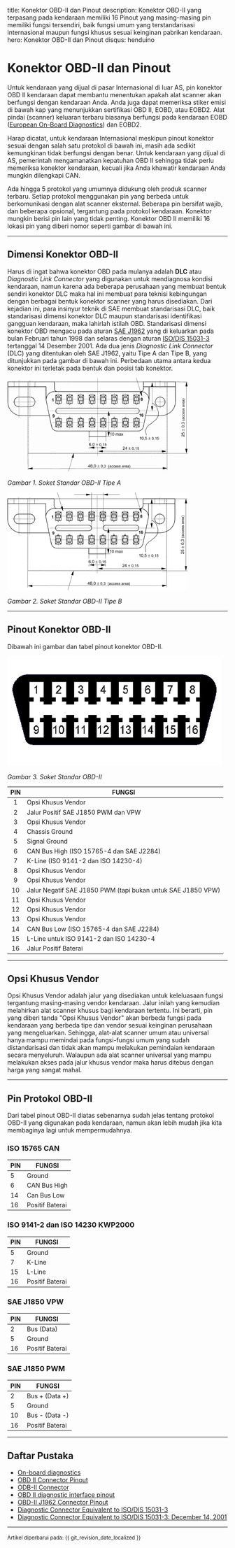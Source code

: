 title: Konektor OBD-II dan Pinout
description: Konektor OBD-II yang terpasang pada kendaraan memiliki 16 Pinout yang masing-masing pin memiliki fungsi tersendiri, baik fungsi umum yang terstandarisasi internasional maupun fungsi khusus sesuai keinginan pabrikan kendaraan.
hero: Konektor OBD-II dan Pinout
disqus: henduino

# Konektor OBD-II dan Pinout

Untuk kendaraan yang dijual di pasar Internasional di luar AS, pin konektor OBD II kendaraan dapat membantu menentukan apakah alat scanner akan berfungsi dengan kendaraan Anda. Anda juga dapat memeriksa stiker emisi di bawah kap yang menunjukkan sertifikasi OBD II, EOBD, atau EOBD2. Alat pindai (scanner) keluaran terbaru biasanya berfungsi pada kendaraan EOBD ([European On-Board Diagnostics](EOBD2-OBDII.md)) dan EOBD2.

Harap dicatat, untuk kendaraan Internasional meskipun pinout konektor sesuai dengan salah satu protokol di bawah ini, masih ada sedikit kemungkinan tidak berfungsi dengan benar. Untuk kendaraan yang dijual di AS, pemerintah mengamanatkan kepatuhan OBD II sehingga tidak perlu memeriksa konektor kendaraan, kecuali jika Anda khawatir kendaraan Anda mungkin dilengkapi CAN.

Ada hingga 5 protokol yang umumnya didukung oleh produk scanner terbaru. Setiap protokol menggunakan pin yang berbeda untuk berkomunikasi dengan alat scanner eksternal. Beberapa pin bersifat wajib, dan beberapa opsional, tergantung pada protokol kendaraan. Konektor mungkin berisi pin lain yang tidak penting. Konektor OBD II memiliki 16 lokasi pin yang diberi nomor seperti gambar di bawah ini.

***

## Dimensi Konektor OBD-II

Harus di ingat bahwa konektor OBD pada mulanya adalah **DLC** atau *Diagnostic Link Connector* yang digunakan untuk mendiagnosa kondisi kendaraan, namun karena ada beberapa perusahaan yang membuat bentuk sendiri konektor DLC maka hal ini membuat para teknisi kebingungan dengan berbagai bentuk konektor scanner yang harus disediakan. Dari kejadian ini, para insinyur teknik di SAE membuat standarisasi DLC, baik standarisasi dimensi konektor DLC maupun standarisasi identifikasi gangguan kendaraan, maka lahirlah istilah OBD. Standarisasi dimensi konektor OBD mengacu pada aturan [SAE J1962][6] yang di keluarkan pada bulan Februari tahun 1998 dan selaras dengan aturan [ISO/DIS 15031-3][7] tertanggal 14 Desember 2001. Ada dua jenis *Diagnostic Link Connector* (DLC) yang ditentukan oleh SAE J1962, yaitu Tipe A dan Tipe B, yang ditunjukkan pada gambar di bawah ini. Perbedaan utama antara kedua konektor ini terletak pada bentuk dan posisi tab konektor.

![Soket OBD-II Tipe A](./images/j1962f_type_a.gif)

*Gambar 1. Soket Standar OBD-II Tipe A*

![Soket OBD-II](./images/j1962f_type_b.gif)

*Gambar 2. Soket Standar OBD-II Tipe B*

***

## Pinout Konektor OBD-II

Dibawah ini gambar dan tabel pinout konektor OBD-II.

![Soket OBD-II](./images/pin-eobd.jpg)

*Gambar 3. Soket Standar OBD-II*

| PIN | FUNGSI                                                       |
|:---:|--------------------------------------------------------------|
|  1  | Opsi Khusus Vendor                                           |
|  2  | Jalur Positif SAE J1850 PWM dan VPW                          |
|  3  | Opsi Khusus Vendor                                           |
|  4  | Chassis Ground                                               |
|  5  | Signal Ground                                                |
|  6  | CAN Bus High (ISO 15765-4 dan SAE J2284)                     |
|  7  | K-Line (ISO 9141-2 dan ISO 14230-4)                          |
|  8  | Opsi Khusus Vendor                                           |
|  9  | Opsi Khusus Vendor                                           |
|  10 | Jalur Negatif SAE J1850 PWM (tapi bukan untuk SAE J1850 VPW) |
|  11 | Opsi Khusus Vendor                                           |
|  12 | Opsi Khusus Vendor                                           |
|  13 | Opsi Khusus Vendor                                           |
|  14 | CAN Bus Low (ISO 15765-4 dan SAE J2284)                      |
|  15 | L-Line untuk ISO 9141-2 dan ISO 14230-4                      |
|  16 | Jalur Positif Baterai                                        |

***

## Opsi Khusus Vendor

Opsi Khusus Vendor adalah jalur yang disediakan untuk keleluasaan fungsi tergantung masing-masing vendor kendaraan. Jalur inilah yang kemudian melahirkan alat scanner khusus bagi kendaraan tertentu. Ini berarti, pin yang diberi tanda "Opsi Khusus Vendor" akan berbeda fungsi pada kendaraan yang berbeda tipe dan vendor sesuai keinginan perusahaan yang mengeluarkan. Sehingga, alat-alat scanner umum atau universal hanya mampu memindai pada fungsi-fungsi umum yang sudah distandarisasi dan tidak akan mampu melakukan pemindaian kendaraan secara menyeluruh. Walaupun ada alat scanner universal yang mampu melakukan akses pada jalur khusus vendor maka harus ditebus dengan harga yang sangat mahal.

***

## Pin Protokol OBD-II

Dari tabel pinout OBD-II diatas sebenarnya sudah jelas tentang protokol OBD-II yang digunakan pada kendaraan, namun akan lebih mudah jika kita membaginya lagi untuk mempermudahnya.

### ISO 15765 CAN

| PIN | FUNGSI          |
|-----|-----------------|
| 5   | Ground          |
| 6   | CAN Bus High    |
| 14  | Can Bus Low     |
| 16  | Positif Baterai |

### ISO 9141-2 dan ISO 14230 KWP2000

| PIN | FUNGSI          |
|-----|-----------------|
| 5   | Ground          |
| 7   | K-Line          |
| 15  | L-Line          |
| 16  | Positif Baterai |

### SAE J1850 VPW

| PIN | FUNGSI          |
|-----|-----------------|
| 2   | Bus (Data)      |
| 5   | Ground          |
| 16  | Positif Baterai |

### SAE J1850 PWM

| PIN | FUNGSI          |
|-----|-----------------|
| 2   | Bus + (Data +)  |
| 5   | Ground          |
| 10  | Bus - (Data -)  |
| 16  | Positif Baterai |

***

## Daftar Pustaka

* [On-board diagnostics][1]
* [OBD II Connector Pinout][2]
* [ODB-II Connector][3]
* [OBD II diagnostic interface pinout][4]
* [OBD-II J1962 Connector Pinout][5]
* [Diagnostic Connector Equivalent to ISO/DIS 15031-3][6]
* [Diagnostic Connector Equivalent to ISO/DIS 15031-3: December 14, 2001][7]

[1]: https://en.wikipedia.org/wiki/On-board_diagnostics
[2]: http://www.auterraweb.com/obdiipinout.html
[3]: https://components101.com/connectors/obd2
[4]: https://pinoutguide.com/CarElectronics/car_obd2_pinout.shtml
[5]: https://www.dashlogic.com/docs/technical/obdii_connector_pinout
[6]: https://law.resource.org/pub/us/cfr/ibr/005/sae.j1962.2002.pdf
[7]: https://www.sae.org/standards/content/j1962_201207/

***

<small>Artikel diperbarui pada: {{ git_revision_date_localized }}</small>